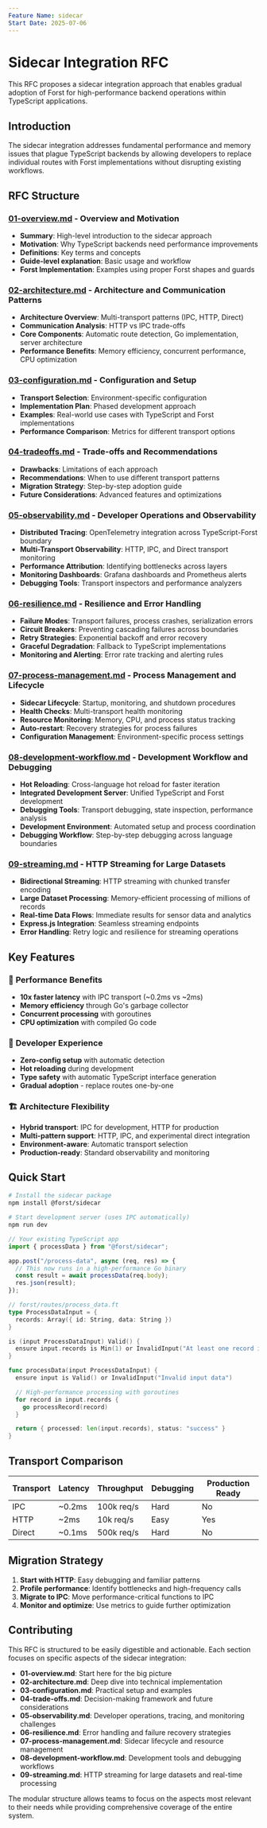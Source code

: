 ```yaml
---
Feature Name: sidecar
Start Date: 2025-07-06
---
```


# Sidecar Integration RFC

This RFC proposes a sidecar integration approach that enables gradual adoption of Forst for high-performance backend operations within TypeScript applications.

## Introduction

The sidecar integration addresses fundamental performance and memory issues that plague TypeScript backends by allowing developers to replace individual routes with Forst implementations without disrupting existing workflows.

## RFC Structure

### [01-overview.md](01-overview.md) - Overview and Motivation

- **Summary**: High-level introduction to the sidecar approach
- **Motivation**: Why TypeScript backends need performance improvements
- **Definitions**: Key terms and concepts
- **Guide-level explanation**: Basic usage and workflow
- **Forst Implementation**: Examples using proper Forst shapes and guards

### [02-architecture.md](02-architecture.md) - Architecture and Communication Patterns

- **Architecture Overview**: Multi-transport patterns (IPC, HTTP, Direct)
- **Communication Analysis**: HTTP vs IPC trade-offs
- **Core Components**: Automatic route detection, Go implementation, server architecture
- **Performance Benefits**: Memory efficiency, concurrent performance, CPU optimization

### [03-configuration.md](03-configuration.md) - Configuration and Setup

- **Transport Selection**: Environment-specific configuration
- **Implementation Plan**: Phased development approach
- **Examples**: Real-world use cases with TypeScript and Forst implementations
- **Performance Comparison**: Metrics for different transport options

### [04-tradeoffs.md](04-tradeoffs.md) - Trade-offs and Recommendations

- **Drawbacks**: Limitations of each approach
- **Recommendations**: When to use different transport patterns
- **Migration Strategy**: Step-by-step adoption guide
- **Future Considerations**: Advanced features and optimizations

### [05-observability.md](05-observability.md) - Developer Operations and Observability

- **Distributed Tracing**: OpenTelemetry integration across TypeScript-Forst boundary
- **Multi-Transport Observability**: HTTP, IPC, and Direct transport monitoring
- **Performance Attribution**: Identifying bottlenecks across layers
- **Monitoring Dashboards**: Grafana dashboards and Prometheus alerts
- **Debugging Tools**: Transport inspectors and performance analyzers

### [06-resilience.md](06-resilience.md) - Resilience and Error Handling

- **Failure Modes**: Transport failures, process crashes, serialization errors
- **Circuit Breakers**: Preventing cascading failures across boundaries
- **Retry Strategies**: Exponential backoff and error recovery
- **Graceful Degradation**: Fallback to TypeScript implementations
- **Monitoring and Alerting**: Error rate tracking and alerting rules

### [07-process-management.md](07-process-management.md) - Process Management and Lifecycle

- **Sidecar Lifecycle**: Startup, monitoring, and shutdown procedures
- **Health Checks**: Multi-transport health monitoring
- **Resource Monitoring**: Memory, CPU, and process status tracking
- **Auto-restart**: Recovery strategies for process failures
- **Configuration Management**: Environment-specific process settings

### [08-development-workflow.md](08-development-workflow.md) - Development Workflow and Debugging

- **Hot Reloading**: Cross-language hot reload for faster iteration
- **Integrated Development Server**: Unified TypeScript and Forst development
- **Debugging Tools**: Transport debugging, state inspection, performance analysis
- **Development Environment**: Automated setup and process coordination
- **Debugging Workflow**: Step-by-step debugging across language boundaries

### [09-streaming.md](09-streaming.md) - HTTP Streaming for Large Datasets

- **Bidirectional Streaming**: HTTP streaming with chunked transfer encoding
- **Large Dataset Processing**: Memory-efficient processing of millions of records
- **Real-time Data Flows**: Immediate results for sensor data and analytics
- **Express.js Integration**: Seamless streaming endpoints
- **Error Handling**: Retry logic and resilience for streaming operations

## Key Features

### 🚀 **Performance Benefits**

- **10x faster latency** with IPC transport (~0.2ms vs ~2ms)
- **Memory efficiency** through Go's garbage collector
- **Concurrent processing** with goroutines
- **CPU optimization** with compiled Go code

### 🔧 **Developer Experience**

- **Zero-config setup** with automatic detection
- **Hot reloading** during development
- **Type safety** with automatic TypeScript interface generation
- **Gradual adoption** - replace routes one-by-one

### 🏗️ **Architecture Flexibility**

- **Hybrid transport**: IPC for development, HTTP for production
- **Multi-pattern support**: HTTP, IPC, and experimental direct integration
- **Environment-aware**: Automatic transport selection
- **Production-ready**: Standard observability and monitoring

## Quick Start

```bash
# Install the sidecar package
npm install @forst/sidecar

# Start development server (uses IPC automatically)
npm run dev
```

```typescript
// Your existing TypeScript app
import { processData } from "@forst/sidecar";

app.post("/process-data", async (req, res) => {
  // This now runs in a high-performance Go binary
  const result = await processData(req.body);
  res.json(result);
});
```

```go
// forst/routes/process_data.ft
type ProcessDataInput = {
  records: Array({ id: String, data: String })
}

is (input ProcessDataInput) Valid() {
  ensure input.records is Min(1) or InvalidInput("At least one record is required")
}

func processData(input ProcessDataInput) {
  ensure input is Valid() or InvalidInput("Invalid input data")

  // High-performance processing with goroutines
  for record in input.records {
    go processRecord(record)
  }

  return { processed: len(input.records), status: "success" }
}
```

## Transport Comparison

| Transport | Latency | Throughput | Debugging | Production Ready |
| --------- | ------- | ---------- | --------- | ---------------- |
| IPC       | ~0.2ms  | 100k req/s | Hard      | No               |
| HTTP      | ~2ms    | 10k req/s  | Easy      | Yes              |
| Direct    | ~0.1ms  | 500k req/s | Hard      | No               |

## Migration Strategy

1. **Start with HTTP**: Easy debugging and familiar patterns
2. **Profile performance**: Identify bottlenecks and high-frequency calls
3. **Migrate to IPC**: Move performance-critical functions to IPC
4. **Monitor and optimize**: Use metrics to guide further optimization

## Contributing

This RFC is structured to be easily digestible and actionable. Each section focuses on specific aspects of the sidecar integration:

- **01-overview.md**: Start here for the big picture
- **02-architecture.md**: Deep dive into technical implementation
- **03-configuration.md**: Practical setup and examples
- **04-trade-offs.md**: Decision-making framework and future considerations
- **05-observability.md**: Developer operations, tracing, and monitoring challenges
- **06-resilience.md**: Error handling and failure recovery strategies
- **07-process-management.md**: Sidecar lifecycle and resource management
- **08-development-workflow.md**: Development tools and debugging workflows
- **09-streaming.md**: HTTP streaming for large datasets and real-time processing

The modular structure allows teams to focus on the aspects most relevant to their needs while providing comprehensive coverage of the entire system.
